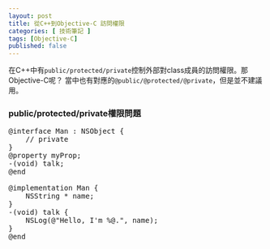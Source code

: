 ```yaml
---
layout: post
title: 從C++到Objective-C 訪問權限
categories: [ 技術筆記 ]
tags: [Objective-C]
published: false
---
```


在C++中有`public/protected/private`控制外部對class成員的訪問權限。那Objective-C呢？ 當中也有對應的`@public/@protected/@private`，但是並不建議用。

### public/protected/private權限問題

<pre class="prettyprint">
@interface Man : NSObject {
    // private
}
@property myProp;
-(void) talk;
@end

@implementation Man {
    NSString * name;
}
-(void) talk {
    NSLog(@"Hello, I'm %@.", name);
}
@end
</pre>
